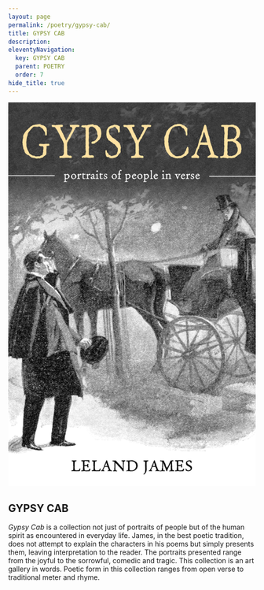 ```yaml
---
layout: page
permalink: /poetry/gypsy-cab/
title: GYPSY CAB
description: 
eleventyNavigation:
  key: GYPSY CAB
  parent: POETRY
  order: 7
hide_title: true
---
```


<div class="container">
  <div class="image-container">
    <img src="/assets/img/gypsy-cab.jpg" alt="Gypsy Cab cover">
  </div>
  <div class="text-container">
    <h2>GYPSY CAB</h2>
    <p><em>Gypsy Cab</em> is a collection not just of portraits of people but of the human spirit as encountered in everyday life. James, in the best poetic tradition, does not attempt to explain the characters in his poems but simply presents them, leaving interpretation to the reader. The portraits presented range from the joyful to the sorrowful, comedic and tragic. This collection is an art gallery in words. Poetic form in this collection ranges from open verse to traditional meter and rhyme.</p>
    <!--<p><a href="https://www.cyberwit.net/publications/1366">Order collection</a></p>-->
  </div>
</div>
